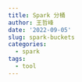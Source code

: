 ```yaml
---
title: Spark 分桶
author: 王哲峰
date: '2022-09-05'
slug: spark-buckets
categories:
  - spark
tags:
  - tool
---
```


